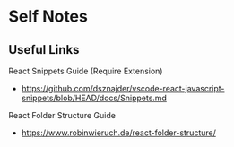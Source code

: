 # Self Notes

## Useful Links

React Snippets Guide (Require Extension)

- https://github.com/dsznajder/vscode-react-javascript-snippets/blob/HEAD/docs/Snippets.md

React Folder Structure Guide

- https://www.robinwieruch.de/react-folder-structure/
